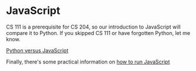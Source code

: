 # JavaScript
      
CS 111 is a prerequisite for CS 204, so our introduction to JavaScript
will compare it to Python. If you skipped CS 111 or have forgotten Python,
let me know.
      
[Python versus JavaScript](python-vs-js.html)

Finally, there's some practical information on [how to run JavaScript](practical.html)

